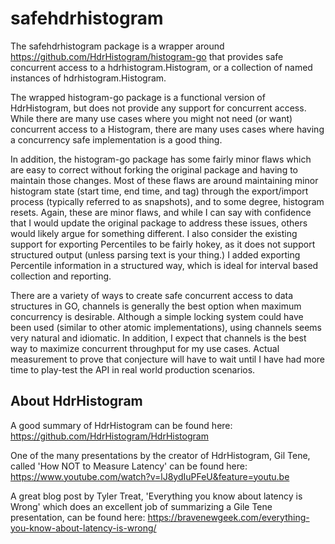 # safehdrhistogram

The safehdrhistogram package is a wrapper around https://github.com/HdrHistogram/histogram-go that provides safe concurrent
access to a hdrhistogram.Histogram, or a collection of named instances of hdrhistogram.Histogram.

The wrapped histogram-go package is a functional version of HdrHistogram, but does not provide any support for 
concurrent access. While there are many use cases where you might not need (or want) concurrent access to a Histogram, 
there are many uses cases where having a concurrency safe implementation is a good thing.

In addition, the histogram-go package has some fairly minor flaws which are easy to correct without forking the 
original package and having to maintain those changes. Most of these flaws are around maintaining minor histogram state
(start time, end time, and tag) through the export/import process (typically referred to as snapshots), and to some 
degree, histogram resets. Again, these are minor flaws, and while I can say with confidence that I would update the 
original package to address these issues, others would likely argue for something different. I also consider the
existing support for exporting Percentiles to be fairly hokey, as it does not support structured output (unless 
parsing text is your thing.) I added exporting Percentile information in a structured way, which is ideal for 
interval based collection and reporting.

There are a variety of ways to create safe concurrent access to data structures in GO, channels is generally the best
option when maximum concurrency is desirable. Although a simple locking system could have been used (similar to other
atomic implementations), using channels seems very natural and idiomatic. In addition, I expect that channels is the
best way to maximize concurrent throughput for my use cases. Actual measurement to prove that conjecture will have to wait until I
have had more time to play-test the API in real world production scenarios.

## About HdrHistogram
A good summary of HdrHistogram can be found here: https://github.com/HdrHistogram/HdrHistogram

One of the many presentations by the creator of HdrHistogram, Gil Tene, called 'How NOT to Measure Latency'
can be found here: https://www.youtube.com/watch?v=lJ8ydIuPFeU&feature=youtu.be

A great blog post by Tyler Treat, 'Everything you know about latency is Wrong' which does an excellent job of 
summarizing a Gile Tene presentation, can be found here: 
https://bravenewgeek.com/everything-you-know-about-latency-is-wrong/


